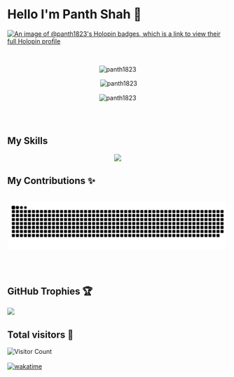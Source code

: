 # Hello I'm Panth Shah 👋

[![An image of @panth1823's Holopin badges, which is a link to view their full Holopin profile](https://holopin.me/panth1823)](https://holopin.io/@panth1823)



<br/>
  </a></p>
  <div align="center">
  <p><img align="center" src="https://github-readme-stats.vercel.app/api/top-langs?username=Panth1823&show_icons=true&locale=en&layout=compact&theme=react" alt="panth1823" /></p>
  <p>&nbsp;<img align="center" src="https://github-readme-stats.vercel.app/api?username=Panth1823&show_icons=true&locale=en&theme=react" alt="panth1823" /></p>
  <p><img align="center" src="https://github-readme-streak-stats.herokuapp.com/?user=Panth1823&theme=react" alt="panth1823" /></p>
  </div>
  <a align="right" href="https://img.shields.io/github/followers/{Panth1823}.svg?style=social&label=Follow&maxAge=2592000"></a>
  <br/> 
  <br/>

<div>
<h2>My Skills</h2>
<p align="center">
  <a href="https://skillicons.dev">
    <img src="https://skillicons.dev/icons?i=html,css,js,git,github,python,react,figma,nodejs,tailwindcss,bootstrap,firebase,replit,vite,devto,vercel&perline=8" />
  </a>
</p>
</div>

<div align="left">
  <h2> My Contributions ✨</h2>
  <br>
  <img alt="snake eating my contributions" src="https://raw.githubusercontent.com/salesp07/salesp07/output/github-contribution-grid-snake.svg" />
  
  <br/><br/>
</div>

  <h2> GitHub Trophies 🏆</h2>

![](https://github-profile-trophy.vercel.app/?username=panth1823&theme=radical&no-frame=false&no-bg=false&margin-w=4)


<h2> Total visitors 👀</h2>

![Visitor Count](https://profile-counter.glitch.me/Panth1823/count.svg)
 <br/> 
 <br/> 
[![wakatime](https://wakatime.com/badge/user/2b57776a-e32b-4d8e-b3eb-d2ea30d33f6b.svg)](https://wakatime.com/@2b57776a-e32b-4d8e-b3eb-d2ea30d33f6b)
